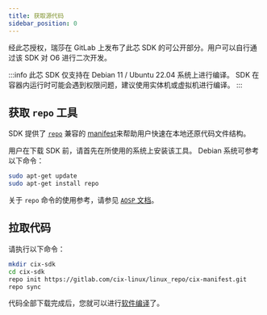 ```yaml
---
title: 获取源代码
sidebar_position: 0
---
```


经此芯授权，瑞莎在 GitLab 上发布了此芯 SDK 的可公开部分。用户可以自行通过该 SDK 对 O6 进行二次开发。

:::info
此芯 SDK 仅支持在 Debian 11 / Ubuntu 22.04 系统上进行编译。
SDK 在容器内运行时可能会遇到权限问题，建议使用实体机或虚拟机进行编译。
:::

## 获取 `repo` 工具

SDK 提供了 [`repo`](https://gerrit.googlesource.com/git-repo) 兼容的
[manifest](https://gitlab.com/cix-linux/linux_repo/cix-manifest)来帮助用户快速在本地还原代码文件结构。

用户在下载 SDK 前，请首先在所使用的系统上安装该工具。 Debian 系统可参考以下命令：

```bash
sudo apt-get update
sudo apt-get install repo
```

关于 `repo` 命令的使用参考，请参见 [`AOSP` 文档](https://source.android.com/docs/setup/reference/repo)。

## 拉取代码

请执行以下命令：

```bash
mkdir cix-sdk
cd cix-sdk
repo init https://gitlab.com/cix-linux/linux_repo/cix-manifest.git
repo sync
```

代码全部下载完成后，您就可以进行[软件编译](build)了。
